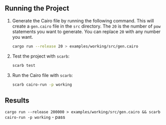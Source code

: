 ## Running the Project

1. Generate the Cairo file by running the following command. This will create a `gen.cairo` file in the `src` directory. The `20` is the number of `pow` statements you want to generate. You can replace `20` with any number you want.

    ```bash
    cargo run --release 20 > examples/working/src/gen.cairo
    ```

2. Test the project with `scarb`:

    ```bash
    scarb test
    ```

3. Run the Cairo file with `scarb`:

    ```bash
    scarb cairo-run -p working
    ```

## Results
`cargo run --release 200000 > examples/working/src/gen.cairo && scarb cairo-run -p working` - pass
